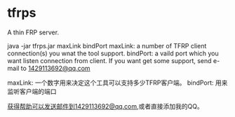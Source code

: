 # tfrps
A thin FRP server.

java -jar tfrps.jar maxLink bindPort
  maxLink: a number of TFRP client connection(s) you wnat the tool support.
  bindPort: a vaild port which you want listen connection from client.
If you want get some support, send e-mail to 1429113692@qq.com
  
  maxLink: 一个数字用来决定这个工具可以支持多少TFRP客户端。
  bindPort: 用来监听客户端的端口
 
获得帮助可以发送邮件到1429113692@qq.com,或者直接添加我的QQ。
